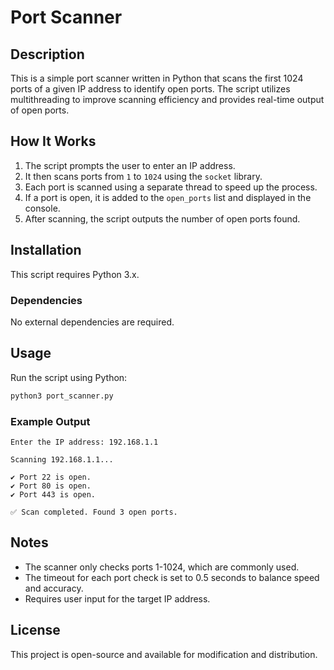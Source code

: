 # Port Scanner

## Description
This is a simple port scanner written in Python that scans the first 1024 ports of a given IP address to identify open ports. The script utilizes multithreading to improve scanning efficiency and provides real-time output of open ports.

## How It Works
1. The script prompts the user to enter an IP address.
2. It then scans ports from `1` to `1024` using the `socket` library.
3. Each port is scanned using a separate thread to speed up the process.
4. If a port is open, it is added to the `open_ports` list and displayed in the console.
5. After scanning, the script outputs the number of open ports found.

## Installation
This script requires Python 3.x.

### Dependencies
No external dependencies are required.

## Usage
Run the script using Python:

```sh
python3 port_scanner.py
```

### Example Output
```
Enter the IP address: 192.168.1.1

Scanning 192.168.1.1...

✔ Port 22 is open.
✔ Port 80 is open.
✔ Port 443 is open.

✅ Scan completed. Found 3 open ports.
```

## Notes
- The scanner only checks ports 1-1024, which are commonly used.
- The timeout for each port check is set to 0.5 seconds to balance speed and accuracy.
- Requires user input for the target IP address.

## License
This project is open-source and available for modification and distribution.

